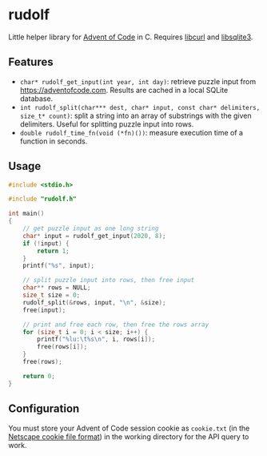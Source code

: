 # rudolf

Little helper library for [Advent of Code](https://adventofcode.com/) in C. Requires [libcurl](https://curl.se/) and [libsqlite3](https://sqlite.org/).

## Features

- `char* rudolf_get_input(int year, int day)`: retrieve puzzle input from https://adventofcode.com. Results are cached in a local SQLite database.
- `int rudolf_split(char*** dest, char* input, const char* delimiters, size_t* count)`: split a string into an array of substrings with the given delimiters. Useful for splitting puzzle input into rows.
- `double rudolf_time_fn(void (*fn)())`: measure execution time of a function in seconds.

## Usage

```c
#include <stdio.h>

#include "rudolf.h"

int main()
{
    // get puzzle input as one long string
    char* input = rudolf_get_input(2020, 8);
    if (!input) {
        return 1;
    }
    printf("%s", input);

    // split puzzle input into rows, then free input
    char** rows = NULL;
    size_t size = 0;
    rudolf_split(&rows, input, "\n", &size);
    free(input);

    // print and free each row, then free the rows array
    for (size_t i = 0; i < size; i++) {
        printf("%lu:\t%s\n", i, rows[i]);
        free(rows[i]);
    }
    free(rows);

    return 0;
}
```

## Configuration

You must store your Advent of Code session cookie as `cookie.txt` (in the [Netscape cookie file format](https://curl.se/docs/http-cookies.html)) in the working directory for the API query to work.
